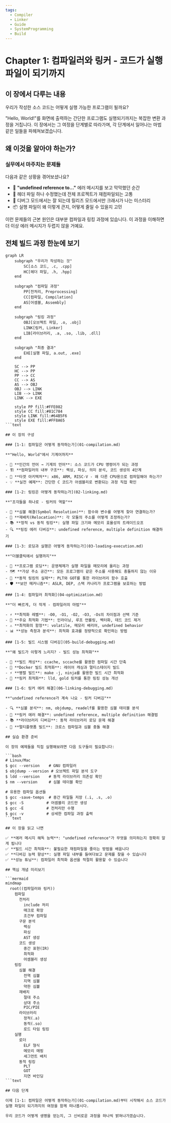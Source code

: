 ```yaml
---
tags:
  - Compiler
  - Linker
  - Guide
  - SystemProgramming
  - Build
---
```


# Chapter 1: 컴파일러와 링커 - 코드가 실행 파일이 되기까지

## 이 장에서 다루는 내용

우리가 작성한 소스 코드는 어떻게 실행 가능한 프로그램이 될까요?

"Hello, World!"를 화면에 출력하는 간단한 프로그램도 실행되기까지는 복잡한 변환 과정을 거칩니다. 이 장에서는 그 여정을 단계별로 따라가며, 각 단계에서 일어나는 마법 같은 일들을 파헤쳐보겠습니다.

## 왜 이것을 알아야 하는가?

### 실무에서 마주치는 문제들

다음과 같은 상황을 겪어보셨나요?

- 💢 **"undefined reference to..."** 에러 메시지를 보고 막막했던 순간
- 🐌 헤더 파일 하나 수정했는데 전체 프로젝트가 재컴파일되는 고통
- 🤔 디버그 모드에서는 잘 되는데 릴리즈 모드에서만 크래시가 나는 미스터리
- 📦 실행 파일이 왜 이렇게 큰지, 어떻게 줄일 수 있을지 고민

이런 문제들의 근본 원인은 대부분 컴파일과 링킹 과정에 있습니다. 이 과정을 이해하면 더 이상 에러 메시지가 두렵지 않을 거예요.

## 전체 빌드 과정 한눈에 보기

```mermaid
graph LR
    subgraph "우리가 작성하는 것"
        SC[소스 코드, .c, .cpp]
        HC[헤더 파일, .h, .hpp]
    end
    
    subgraph "컴파일 과정"
        PP[전처리, Preprocessing]
        CC[컴파일, Compilation]
        AS[어셈블, Assembly]
    end
    
    subgraph "링킹 과정"
        OBJ[오브젝트 파일, .o, .obj]
        LINK[링커, Linker]
        LIB[라이브러리, .a, .so, .lib, .dll]
    end
    
    subgraph "최종 결과"
        EXE[실행 파일, a.out, .exe]
    end
    
    SC --> PP
    HC --> PP
    PP --> CC
    CC --> AS
    AS --> OBJ
    OBJ --> LINK
    LIB --> LINK
    LINK --> EXE
    
    style PP fill:#FFE082
    style CC fill:#81C784
    style LINK fill:#64B5F6
    style EXE fill:#FF8A65
```text

## 이 장의 구성

### [1-1: 컴파일은 어떻게 동작하는가](01-compilation.md)

**"Hello, World"에서 기계어까지**

- 🔄 **인간의 언어 → 기계의 언어**: 소스 코드가 CPU 명령어가 되는 과정
- 🏗️ **컴파일러의 내부 구조**: 렉싱, 파싱, 의미 분석, 코드 생성의 4단계
- 🎯 **타겟 아키텍처**: x86, ARM, RISC-V - 왜 다른 CPU용으로 컴파일해야 하는가?
- 💡 **실전 예제**: 간단한 C 코드가 어셈블리로 변환되는 과정 직접 확인

### [1-2: 링킹은 어떻게 동작하는가](02-linking.md)

**"조각들을 하나로 - 링커의 역할"**

- 🧩 **심볼 해결(Symbol Resolution)**: 함수와 변수를 어떻게 찾아 연결하는가?
- 📍 **재배치(Relocation)**: 각 모듈의 주소를 어떻게 조정하는가?
- 📚 **정적 vs 동적 링킹**: 실행 파일 크기와 메모리 효율성의 트레이드오프
- 🔍 **링킹 에러 디버깅**: undefined reference, multiple definition 해결하기

### [1-3: 로딩과 실행은 어떻게 동작하는가](03-loading-execution.md)

**"더블클릭에서 실행까지"**

- 🚀 **프로그램 로딩**: 운영체제가 실행 파일을 메모리에 올리는 과정
- 🗺️ **가상 주소 공간**: 모든 프로그램이 같은 주소를 사용해도 충돌하지 않는 이유
- 🔗 **동적 링킹의 실제**: PLT와 GOT를 통한 라이브러리 함수 호출
- 🛡️ **보안 메커니즘**: ASLR, DEP, 스택 카나리가 프로그램을 보호하는 방법

### [1-4: 컴파일러 최적화](04-optimization.md)

**"더 빠르게, 더 작게 - 컴파일러의 마법"**

- ⚡ **최적화 레벨**: -O0, -O1, -O2, -O3, -Os의 차이점과 선택 기준
- 🔄 **주요 최적화 기법**: 인라이닝, 루프 언롤링, 벡터화, 데드 코드 제거
- ⚠️ **최적화의 함정**: volatile, 메모리 배리어, undefined behavior
- 📊 **성능 측정과 분석**: 최적화 효과를 정량적으로 확인하는 방법

### [1-5: 빌드 시스템 디버깅](05-build-debugging.md)

**"왜 빌드가 이렇게 느리지? - 빌드 성능 최적화"**

- 🚀 **빌드 캐싱**: ccache, sccache를 활용한 컴파일 시간 단축
- 🐳 **Docker 빌드 최적화**: 레이어 캐싱과 멀티스테이지 빌드
- ⚡ **병렬 빌드**: make -j, ninja를 활용한 빌드 시간 최적화
- 🔧 **링커 최적화**: lld, gold 링커를 통한 링킹 성능 개선

### [1-6: 링커 에러 해결](06-linking-debugging.md)

**"undefined reference가 계속 나요 - 링커 디버깅"**

- 🔍 **심볼 분석**: nm, objdump, readelf를 활용한 심볼 테이블 분석
- 🐛 **링커 에러 해결**: undefined reference, multiple definition 해결법
- 📚 **라이브러리 디버깅**: 동적 라이브러리 로딩 문제 해결
- 🔧 **멀티플랫폼 빌드**: 크로스 컴파일과 심볼 충돌 해결

## 실습 환경 준비

이 장의 예제들을 직접 실행해보려면 다음 도구들이 필요합니다:

```bash
# Linux/Mac
$ gcc --version    # GNU 컴파일러
$ objdump --version # 오브젝트 파일 분석 도구
$ ldd --version    # 동적 라이브러리 의존성 확인
$ nm --version     # 심볼 테이블 확인

# 유용한 컴파일 옵션들
$ gcc -save-temps  # 중간 파일들 저장 (.i, .s, .o)
$ gcc -S          # 어셈블리 코드만 생성
$ gcc -E          # 전처리만 수행
$ gcc -v          # 상세한 컴파일 과정 출력
```text

## 이 장을 읽고 나면

✅ **에러 메시지 해독 능력**: "undefined reference"가 무엇을 의미하는지 정확히 알게 됩니다  
✅ **빌드 시간 최적화**: 불필요한 재컴파일을 줄이는 방법을 배웁니다  
✅ **디버깅 능력 향상**: 실행 파일 내부를 들여다보고 문제를 찾을 수 있습니다  
✅ **성능 튜닝**: 컴파일러 최적화 옵션을 적절히 활용할 수 있습니다  

## 핵심 개념 미리보기

```mermaid
mindmap
  root((컴파일러와 링커))
    컴파일
      전처리
        include 처리
        매크로 확장
        조건부 컴파일
      구문 분석
        렉싱
        파싱
        AST 생성
      코드 생성
        중간 표현(IR)
        최적화
        어셈블리 생성
    링킹
      심볼 해결
        전역 심볼
        지역 심볼
        약한 심볼
      재배치
        절대 주소
        상대 주소
        PIC/PIE
      라이브러리
        정적(.a)
        동적(.so)
        로드 타임 링킹
    실행
      로더
        ELF 형식
        메모리 매핑
        세그먼트 배치
      동적 링킹
        PLT
        GOT
        지연 바인딩
```text

## 다음 단계

이제 [1-1: 컴파일은 어떻게 동작하는가](01-compilation.md)부터 시작해서 소스 코드가 실행 파일이 되기까지의 여정을 함께 떠나봅시다.

우리 코드가 어떻게 생명을 얻는지, 그 신비로운 과정을 하나씩 밝혀나가겠습니다.
